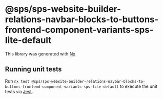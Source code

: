 # @sps/sps-website-builder-relations-navbar-blocks-to-buttons-frontend-component-variants-sps-lite-default

This library was generated with [Nx](https://nx.dev).

## Running unit tests

Run `nx test @sps/sps-website-builder-relations-navbar-blocks-to-buttons-frontend-component-variants-sps-lite-default` to execute the unit tests via [Jest](https://jestjs.io).
